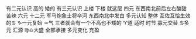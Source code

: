 有二元认识 高的 矮的
有三元认识 上楼 下楼 就这层
四元 东西南北前后左右酸甜苦辣
六元 十二元 军马炮象士将卒河 东西南北中发白
多元认知 整体 互佐互恰生效的♋︎
♑︎一元复始 ♒︎气 三者就会有一个不高也不矮的
♈︎道 适时 时节 寡元交替
♋︎多元 汇源 ♍︎♎︎大盛 全部承接 多元变化 充盈
